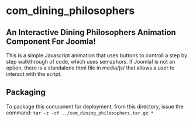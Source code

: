 # com_dining_philosophers
## An Interactive Dining Philosophers Animation Component For Joomla!
This is a simple Javascript animation that uses buttons to controll a step by step walkthrough of code, which uses semaphors.
If Joomla! is not an option, there is a standalone html file in media/js/ that allows a user to interact with the script.
## Packaging
To package this component for deployment, from this directory, issue the command:
`tar -z -cf ../com_dining_philosophers.tar.gz *`

